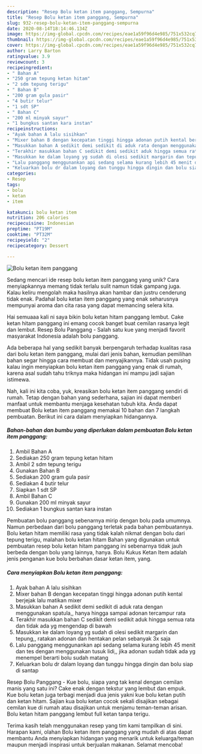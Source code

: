 ```yaml
---
description: "Resep Bolu ketan item panggang, Sempurna"
title: "Resep Bolu ketan item panggang, Sempurna"
slug: 932-resep-bolu-ketan-item-panggang-sempurna
date: 2020-08-14T18:14:46.134Z
image: https://img-global.cpcdn.com/recipes/eae1a59f96d4e985/751x532cq70/bolu-ketan-item-panggang-foto-resep-utama.jpg
thumbnail: https://img-global.cpcdn.com/recipes/eae1a59f96d4e985/751x532cq70/bolu-ketan-item-panggang-foto-resep-utama.jpg
cover: https://img-global.cpcdn.com/recipes/eae1a59f96d4e985/751x532cq70/bolu-ketan-item-panggang-foto-resep-utama.jpg
author: Larry Barton
ratingvalue: 3.9
reviewcount: 3
recipeingredient:
- " Bahan A"
- "250 gram tepung ketan hitam"
- "2 sdm tepung terigu"
- " Bahan B"
- "200 gram gula pasir"
- "4 butir telur"
- "1 sdt SP"
- " Bahan C"
- "200 ml minyak sayur"
- "1 bungkus santan kara instan"
recipeinstructions:
- "Ayak bahan A lalu sisihkan"
- "Mixer bahan B dengan kecepatan tinggi hingga adonan putih kental berjejak lalu matikan mixer"
- "Masukkan bahan A sedikit demi sedikit di aduk rata dengan menggunakan spatula,, hanya hingga sampai adonan tercampur rata"
- "Terakhir masukkan bahan C sedikit demi sedikit aduk hingga semua rata dan tidak ada yg mengendap di bawah"
- "Masukkan ke dalam loyang yg sudah di olesi sedikit margarin dan tepung,, ratakan adonan dan hentakan pelan sebanyak 3x saja"
- "Lalu panggang menggunankan api sedang selama kurang lebih 45 menit dan tes dengan menggunakan tusuk lidi,, jika adonan sudah tidak ada yg menempel berarti bolu sudah matang"
- "Keluarkan bolu dr dalam loyang dan tunggu hingga dingin dan bolu siap di santap"
categories:
- Resep
tags:
- bolu
- ketan
- item

katakunci: bolu ketan item 
nutrition: 206 calories
recipecuisine: Indonesian
preptime: "PT19M"
cooktime: "PT32M"
recipeyield: "2"
recipecategory: Dessert

---
```



![Bolu ketan item panggang](https://img-global.cpcdn.com/recipes/eae1a59f96d4e985/751x532cq70/bolu-ketan-item-panggang-foto-resep-utama.jpg)

Sedang mencari ide resep bolu ketan item panggang yang unik? Cara menyiapkannya memang tidak terlalu sulit namun tidak gampang juga. Kalau keliru mengolah maka hasilnya akan hambar dan justru cenderung tidak enak. Padahal bolu ketan item panggang yang enak seharusnya mempunyai aroma dan cita rasa yang dapat memancing selera kita.

Hai semuaaa kali ni saya bikin bolu ketan hitam panggang lembut. Cake ketan hitam panggang ini emang cocok banget buat cemilan rasanya legit dan lembut. Resep Bolu Panggang - Salah satu kue yang menjadi favorit masyarakat Indonesia adalah bolu panggang.

Ada beberapa hal yang sedikit banyak berpengaruh terhadap kualitas rasa dari bolu ketan item panggang, mulai dari jenis bahan, kemudian pemilihan bahan segar hingga cara membuat dan menyajikannya. Tidak usah pusing kalau ingin menyiapkan bolu ketan item panggang yang enak di rumah, karena asal sudah tahu triknya maka hidangan ini mampu jadi sajian istimewa.


Nah, kali ini kita coba, yuk, kreasikan bolu ketan item panggang sendiri di rumah. Tetap dengan bahan yang sederhana, sajian ini dapat memberi manfaat untuk membantu menjaga kesehatan tubuh kita. Anda dapat membuat Bolu ketan item panggang memakai 10 bahan dan 7 langkah pembuatan. Berikut ini cara dalam menyiapkan hidangannya.

<!--inarticleads1-->

##### Bahan-bahan dan bumbu yang diperlukan dalam pembuatan Bolu ketan item panggang:

1. Ambil  Bahan A
1. Sediakan 250 gram tepung ketan hitam
1. Ambil 2 sdm tepung terigu
1. Gunakan  Bahan B
1. Sediakan 200 gram gula pasir
1. Sediakan 4 butir telur
1. Siapkan 1 sdt SP
1. Ambil  Bahan C
1. Gunakan 200 ml minyak sayur
1. Sediakan 1 bungkus santan kara instan


Pembuatan bolu panggang sebenarnya mirip dengan bolu pada umumnya. Namun perbedaan dari bolu panggang terletak pada bahan pembuatannya. Bolu ketan hitam memiliki rasa yang tidak kalah nikmat dengan bolu dari tepung terigu, malahan bolu ketan hitam Bahan yang digunakan untuk pembuatan resep bolu ketan hitam panggang ini sebenarnya tidak jauh berbeda dengan bolu yang lainnya, hanya. Bolu Kukus Ketan Item adalah jenis penganan kue bolu berbahan dasar ketan item, yang. 

<!--inarticleads2-->

##### Cara menyiapkan Bolu ketan item panggang:

1. Ayak bahan A lalu sisihkan
1. Mixer bahan B dengan kecepatan tinggi hingga adonan putih kental berjejak lalu matikan mixer
1. Masukkan bahan A sedikit demi sedikit di aduk rata dengan menggunakan spatula,, hanya hingga sampai adonan tercampur rata
1. Terakhir masukkan bahan C sedikit demi sedikit aduk hingga semua rata dan tidak ada yg mengendap di bawah
1. Masukkan ke dalam loyang yg sudah di olesi sedikit margarin dan tepung,, ratakan adonan dan hentakan pelan sebanyak 3x saja
1. Lalu panggang menggunankan api sedang selama kurang lebih 45 menit dan tes dengan menggunakan tusuk lidi,, jika adonan sudah tidak ada yg menempel berarti bolu sudah matang
1. Keluarkan bolu dr dalam loyang dan tunggu hingga dingin dan bolu siap di santap


Resep Bolu Panggang - Kue bolu, siapa yang tak kenal dengan cemilan manis yang satu ini? Cake enak dengan tekstur yang lembut dan empuk. Kue bolu ketan juga terbagi menjadi dua jenis yakni kue bolu ketan putih dan ketan hitam. Sajian kua bolu ketan cocok sekali disajikan sebagai cemilan kue di rumah atau disajikan untuk menjamu teman-teman arisan. Bolu ketan hitam panggang lembut full ketan tanpa terigu. 

Terima kasih telah menggunakan resep yang tim kami tampilkan di sini. Harapan kami, olahan Bolu ketan item panggang yang mudah di atas dapat membantu Anda menyiapkan hidangan yang menarik untuk keluarga/teman maupun menjadi inspirasi untuk berjualan makanan. Selamat mencoba!
